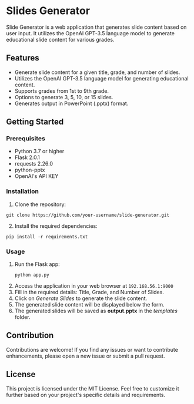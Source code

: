 # Slides Generator

Slide Generator is a web application that generates slide content based on user input. It utilizes the OpenAI GPT-3.5 language model to generate educational slide content for various grades.

## Features

- Generate slide content for a given title, grade, and number of slides.
- Utilizes the OpenAI GPT-3.5 language model for generating educational content.
- Supports grades from 1st to 9th grade.
- Options to generate 3, 5, 10, or 15 slides.
- Generates output in PowerPoint (.pptx) format.

## Getting Started

### Prerequisites

- Python 3.7 or higher
- Flask 2.0.1
- requests 2.26.0
- python-pptx
- OpenAI's API KEY

### Installation

1. Clone the repository:

```shell
git clone https://github.com/your-username/slide-generator.git
```
2. Install the required dependencies:
```
pip install -r requirements.txt

```
### Usage
1. Run the Flask app:
    ```
    python app.py
    ```
2. Access the application in your web browser at ```192.168.56.1:9000```
3. Fill in the required details: Title, Grade, and Number of Slides.
4. Click on *Generate Slides* to generate the slide content.
5. The generated slide content will be displayed below the form.
6. The generated slides will be saved as **output.pptx** in the *templates* folder.

## Contribution
Contributions are welcome! If you find any issues or want to contribute enhancements, please open a new issue or submit a pull request.

## License
This project is licensed under the MIT License.
Feel free to customize it further based on your project's specific details and requirements.

